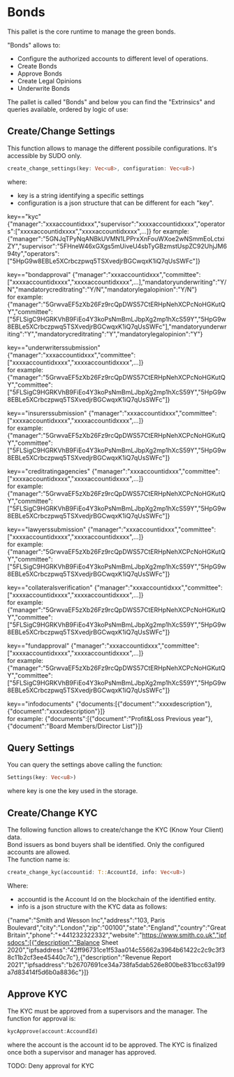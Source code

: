 # Bonds

This pallet is the core runtime to manage the green bonds.

"Bonds" allows to:

- Configure the authorized accounts to different level of operations.
- Create Bonds
- Approve Bonds
- Create Legal Opinions
- Underwrite Bonds


The pallet is called "Bonds" and below you can find the "Extrinsics" and queries available, ordered by logic of use:  

## Create/Change Settings
This function allows to manage the different possibile configurations. It's accessible by SUDO only.
```rust
create_change_settings(key: Vec<u8>, configuration: Vec<u8>)
```
where:
- key is a string identifying a specific settings
- configuration is a json structure that can be different for each "key".
  
key=="kyc" {"manager":"xxxaccountidxxx","supervisor":"xxxxaccountidxxxx","operators":["xxxxaccountidxxxx","xxxxaccountidxxxx",...]}
for example:  
{"manager":"5GNJqTPyNqANBkUVMN1LPPrxXnFouWXoe2wNSmmEoLctxiZY","supervisor":"5FHneW46xGXgs5mUiveU4sbTyGBzmstUspZC92UhjJM694ty","operators":["5HpG9w8EBLe5XCrbczpwq5TSXvedjrBGCwqxK1iQ7qUsSWFc"]}  

key=="bondapproval" {"manager":"xxxaccountidxxx","committee":["xxxxaccountidxxxx","xxxxaccountidxxxx",...],"mandatoryunderwriting":"Y/N","mandatorycreditrating":"Y/N","mandatorylegalopinion":"Y/N"}  
for example: {"manager":"5GrwvaEF5zXb26Fz9rcQpDWS57CtERHpNehXCPcNoHGKutQY","committee":["5FLSigC9HGRKVhB9FiEo4Y3koPsNmBmLJbpXg2mp1hXcS59Y","5HpG9w8EBLe5XCrbczpwq5TSXvedjrBGCwqxK1iQ7qUsSWFc"],"mandatoryunderwriting":"Y","mandatorycreditrating":"Y","mandatorylegalopinion":"Y"}  

key=="underwriterssubmission" {"manager":"xxxaccountidxxx","committee":["xxxxaccountidxxxx","xxxxaccountidxxxx",...]}  
for example: {"manager":"5GrwvaEF5zXb26Fz9rcQpDWS57CtERHpNehXCPcNoHGKutQY","committee":["5FLSigC9HGRKVhB9FiEo4Y3koPsNmBmLJbpXg2mp1hXcS59Y","5HpG9w8EBLe5XCrbczpwq5TSXvedjrBGCwqxK1iQ7qUsSWFc"]}  

key=="insurerssubmission" {"manager":"xxxaccountidxxx","committee":["xxxxaccountidxxxx","xxxxaccountidxxxx",...]}  
for example: {"manager":"5GrwvaEF5zXb26Fz9rcQpDWS57CtERHpNehXCPcNoHGKutQY","committee":["5FLSigC9HGRKVhB9FiEo4Y3koPsNmBmLJbpXg2mp1hXcS59Y","5HpG9w8EBLe5XCrbczpwq5TSXvedjrBGCwqxK1iQ7qUsSWFc"]}  

key=="creditratingagencies" {"manager":"xxxaccountidxxx","committee":["xxxxaccountidxxxx","xxxxaccountidxxxx",...]}  
for example: {"manager":"5GrwvaEF5zXb26Fz9rcQpDWS57CtERHpNehXCPcNoHGKutQY","committee":["5FLSigC9HGRKVhB9FiEo4Y3koPsNmBmLJbpXg2mp1hXcS59Y","5HpG9w8EBLe5XCrbczpwq5TSXvedjrBGCwqxK1iQ7qUsSWFc"]}  

key=="lawyerssubmission" {"manager":"xxxaccountidxxx","committee":["xxxxaccountidxxxx","xxxxaccountidxxxx",...]}  
for example: {"manager":"5GrwvaEF5zXb26Fz9rcQpDWS57CtERHpNehXCPcNoHGKutQY","committee":["5FLSigC9HGRKVhB9FiEo4Y3koPsNmBmLJbpXg2mp1hXcS59Y","5HpG9w8EBLe5XCrbczpwq5TSXvedjrBGCwqxK1iQ7qUsSWFc"]}  

key=="collateralsverification" {"manager":"xxxaccountidxxx","committee":["xxxxaccountidxxxx","xxxxaccountidxxxx",...]}  
for example: {"manager":"5GrwvaEF5zXb26Fz9rcQpDWS57CtERHpNehXCPcNoHGKutQY","committee":["5FLSigC9HGRKVhB9FiEo4Y3koPsNmBmLJbpXg2mp1hXcS59Y","5HpG9w8EBLe5XCrbczpwq5TSXvedjrBGCwqxK1iQ7qUsSWFc"]}  

key=="fundapproval" {"manager":"xxxaccountidxxx","committee":["xxxxaccountidxxxx","xxxxaccountidxxxx",...]}  
for example: {"manager":"5GrwvaEF5zXb26Fz9rcQpDWS57CtERHpNehXCPcNoHGKutQY","committee":["5FLSigC9HGRKVhB9FiEo4Y3koPsNmBmLJbpXg2mp1hXcS59Y","5HpG9w8EBLe5XCrbczpwq5TSXvedjrBGCwqxK1iQ7qUsSWFc"]}  

key=="infodocuments" {"documents:[{"document":"xxxxdescription"},{"document":"xxxxdescription"}]}  
for example: {"documents":[{"document":"Profit&Loss Previous year"},{"document":"Board Members/Director List"}]}  
        
## Query Settings
You can query the settings above calling the function:  
```rust
Settings(key: Vec<u8>)
```
where key is one the key used in the storage.


## Create/Change KYC
The following function allows to create/change the KYC (Know Your Client) data.  
Bond issuers as bond buyers shall be identified. Only the configured accounts are allowed.  
The function name is:  
```rust
create_change_kyc(accountid: T::AccountId, info: Vec<u8>)
```
Where:
- accountid is the Account Id on the blockchain of the identified entity. 
- info is a json structure with the KYC data as follows:

{"name":"Smith and Wesson Inc","address":"103, Paris Boulevard","city":"London","zip":"00100","state":"England","country":"Great Britain","phone":"+441232322332","website":"https://www.smith.co.uk","ipfsdocs":[{"description":"Balance Sheet 2020","ipfsaddress":"42ff96731ce1f53aa014c55662a3964b61422c2c9c3f38c11b2cf3ee45440c7c"},{"description":"Revenue Report 2021","ipfsaddress":"b26707691ce34a738fa5dab526e800be831bcc63a199a7d83414f5d6b0a8836c"}]}


## Approve KYC
The KYC must be approved from a supervisors and the manager. The function for approval is:  
```rust
kycApprove(account:AccoundId)
```
where the account is the account id to be approved.
The KYC is finalized once both a supervisor and manager has approved.



TODO:
Deny approval for KYC




